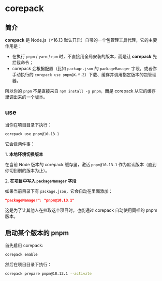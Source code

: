 # corepack

## 简介

**corepack** 是 Node.js（≥16.13 默认开启）自带的一个包管理工具代理，它的主要作用是：

* 在执行 `pnpm` / `yarn` / `npm` 时，不直接用全局安装的版本，而是让 **corepack** 先拦截命令；
* corepack 会根据配置（比如 `package.json` 的 `packageManager` 字段，或者你手动执行的 `corepack use pnpm@X.Y.Z`）下载、缓存并调用指定版本的包管理器。

所以你的 `pnpm` 不是直接来自 `npm install -g pnpm`，而是 corepack 从它的缓存里调出来的一个版本。

## use

当你在项目目录下执行：

```bash
corepack use pnpm@10.13.1
```

它会做两件事：

1\. **本地环境切换版本**

在当前 Node 版本的 corepack 缓存里，激活 `pnpm@10.13.1` 作为默认版本（直到你切到别的版本为止）。

2\. **在项目中写入 `packageManager` 字段**

如果当前目录下有 `package.json`，它会自动在里面添加：

```json
"packageManager": "pnpm@10.13.1"
```

这是为了让其他人在拉取这个项目时，也能通过 corepack 自动使用同样的 pnpm 版本。

## 启动某个版本的 pnpm

首先启用 corepack:

```bash
corepack enable
```

然后在项目目录下执行：

```bash
corepack prepare pnpm@10.13.1 --activate
```
